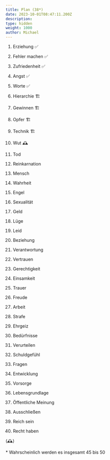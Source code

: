 ```yaml
---
title: Plan (38*)
date: 2023-10-01T08:47:11.200Z
description:
type: hidden
weight: 1000
author: Michael
---
```


1. Erziehung ✅
2. Fehler machen ✅
3. Zufriedenheit ✅
4. Angst ✅
5. Worte ✅

6. Hierarchie 🏗️
7. Gewinnen 🏗️
8. Opfer 🏗️
9. Technik 🏗️
10. Wut 🕰️

11. Tod
12. Reinkarnation
13. Mensch
14. Wahrheit
15. Engel

16. Sexualität
17. Geld
18. Lüge
19. Leid
20. Beziehung

21. Verantwortung
22. Vertrauen
23. Gerechtigkeit
24. Einsamkeit
25. Trauer

26. Freude
27. Arbeit
28. Strafe
29. Ehrgeiz
30. Bedürfnisse

31. Verurteilen
32. Schuldgefühl
33. Fragen
34. Entwicklung
35. Vorsorge

36. Lebensgrundlage
37. Öffentliche Meinung
38. Ausschließen
39. Reich sein
40. Recht haben

(🕰️)

\* Wahrscheinlich werden es insgesamt 45 bis 50
